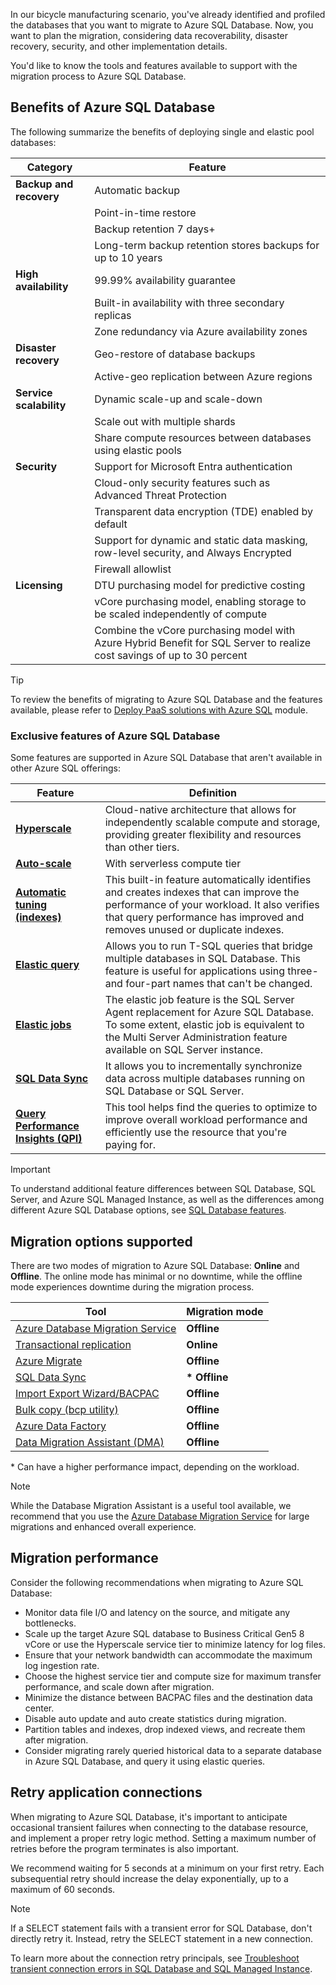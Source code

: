 In our bicycle manufacturing scenario, you've already identified and profiled the databases that you want to migrate to Azure SQL Database. Now, you want to plan the migration, considering data recoverability, disaster recovery, security, and other implementation details. 

You'd like to know the tools and features available to support with the migration process to Azure SQL Database.

## Benefits of Azure SQL Database

The following summarize the benefits of deploying single and elastic pool databases:

| Category | Feature |
| --- | --- |
| **Backup and recovery** | Automatic backup |
|  | Point-in-time restore |
|  | Backup retention 7 days+ |
|  | Long-term backup retention stores backups for up to 10 years |
| **High availability** | 99.99% availability guarantee |
|  | Built-in availability with three secondary replicas |
|  | Zone redundancy via Azure availability zones |
| **Disaster recovery** | Geo-restore of database backups |
|  | Active-geo replication between Azure regions |
| **Service scalability** | Dynamic scale-up and scale-down |
|  | Scale out with multiple shards |
|  | Share compute resources between databases using elastic pools |
| **Security** | Support for Microsoft Entra authentication |
|  | Cloud-only security features such as Advanced Threat Protection |
|  | Transparent data encryption (TDE) enabled by default |
|  | Support for dynamic and static data masking, row-level security, and Always Encrypted |
|  | Firewall allowlist |
| **Licensing** | DTU purchasing model for predictive costing |
|  | vCore purchasing model, enabling storage to be scaled independently of compute |
|  | Combine the vCore purchasing model with Azure Hybrid Benefit for SQL Server to realize cost savings of up to 30 percent |

> [!TIP]
> To review the benefits of migrating to Azure SQL Database and the features available, please refer to [Deploy PaaS solutions with Azure SQL](/training/modules/deploy-paas-solutions-with-azure-sql/) module.

### Exclusive features of Azure SQL Database

Some features are supported in Azure SQL Database that aren't available in other Azure SQL offerings:

| Feature | Definition |
| --- | --- |
| [**Hyperscale**](/azure/azure-sql/database/service-tier-hyperscale) | Cloud-native architecture that allows for independently scalable compute and storage, providing greater flexibility and resources than other tiers. |
| [**Auto-scale**](/azure/azure-sql/database/serverless-tier-overview?tabs=general-purpose#autoscaling) | With serverless compute tier |
| [**Automatic tuning (indexes)**](/azure/azure-sql/database/automatic-tuning-overview) | This built-in feature automatically identifies and creates indexes that can improve the performance of your workload. It also verifies that query performance has improved and removes unused or duplicate indexes. |
| [**Elastic query**](/azure/azure-sql/database/elastic-query-overview) | Allows you to run T-SQL queries that bridge multiple databases in SQL Database. This feature is useful for applications using three- and four-part names that can't be changed. |
| [**Elastic jobs**](/azure/azure-sql/database/job-automation-overview) | The elastic job feature is the SQL Server Agent replacement for Azure SQL Database. To some extent, elastic job is equivalent to the Multi Server Administration feature available on SQL Server instance. |
| [**SQL Data Sync**](/azure/azure-sql/database/sql-data-sync-data-sql-server-sql-database) | It allows you to incrementally synchronize data across multiple databases running on SQL Database or SQL Server. |
| [**Query Performance Insights (QPI)**](/azure/azure-sql/database/query-performance-insight-use) | This tool helps find the queries to optimize to improve overall workload performance and efficiently use the resource that you're paying for. |

> [!IMPORTANT]
> To understand additional feature differences between SQL Database, SQL Server, and Azure SQL Managed Instance, as well as the differences among different Azure SQL Database options, see [SQL Database features](/azure/azure-sql/database/features-comparison).

## Migration options supported

There are two modes of migration to Azure SQL Database: **Online** and **Offline**. The online mode has minimal or no downtime, while the offline mode experiences downtime during the migration process.

| Tool | Migration mode |
| --- | --- |
| [Azure Database Migration Service](/azure/dms/dms-overview) | **Offline** |
| [Transactional replication](/sql/relational-databases/replication/transactional/transactional-replication) | **Online** |
| [Azure Migrate](/azure/migrate/migrate-services-overview) | **Offline** |
| [SQL Data Sync](/azure/azure-sql/database/sql-data-sync-data-sql-server-sql-database) | **\* Offline** |
| [Import Export Wizard/BACPAC](/azure/azure-sql/database/database-export) | **Offline** |
| [Bulk copy (bcp utility)](/sql/relational-databases/import-export/import-and-export-bulk-data-by-using-the-bcp-utility-sql-server) | **Offline** |
| [Azure Data Factory](/azure/data-factory/quickstart-get-started) | **Offline** |
| [Data Migration Assistant (DMA)](/sql/dma/dma-overview) | **Offline** |

\* Can have a higher performance impact, depending on the workload.

> [!NOTE]
> While the Database Migration Assistant is a useful tool available, we recommend that you use the [Azure Database Migration Service](/azure/dms/dms-overview) for large migrations and enhanced overall experience.

## Migration performance

Consider the following recommendations when migrating to Azure SQL Database:

- Monitor data file I/O and latency on the source, and mitigate any bottlenecks.
- Scale up the target Azure SQL database to Business Critical Gen5 8 vCore or use the Hyperscale service tier to minimize latency for log files.
- Ensure that your network bandwidth can accommodate the maximum log ingestion rate.
- Choose the highest service tier and compute size for maximum transfer performance, and scale down after migration.
- Minimize the distance between BACPAC files and the destination data center.
- Disable auto update and auto create statistics during migration.
- Partition tables and indexes, drop indexed views, and recreate them after migration.
- Consider migrating rarely queried historical data to a separate database in Azure SQL Database, and query it using elastic queries.

## Retry application connections

When migrating to Azure SQL Database, it's important to anticipate occasional transient failures when connecting to the database resource, and implement a proper retry logic method. Setting a maximum number of retries before the program terminates is also important.

We recommend waiting for 5 seconds at a minimum on your first retry. Each subsequential retry should increase the delay exponentially, up to a maximum of 60 seconds.

> [!NOTE]
> If a SELECT statement fails with a transient error for SQL Database, don't directly retry it. Instead, retry the SELECT statement in a new connection.

To learn more about the connection retry principals, see [Troubleshoot transient connection errors in SQL Database and SQL Managed Instance](/azure/azure-sql/database/troubleshoot-common-connectivity-issues).
